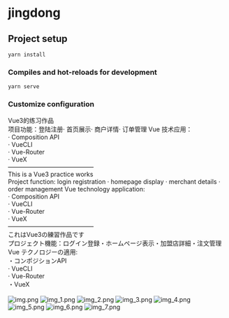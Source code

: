 # jingdong

## Project setup
```
yarn install
```

### Compiles and hot-reloads for development
```
yarn serve
```

### Customize configuration
Vue3的练习作品<br/>
项目功能：登陆注册· 首页展示· 商户详情· 订单管理
Vue 技术应用：<br/>
· Composition API<br/>
· VueCLI<br/>
· Vue-Router<br/>
· VueX<br/>
——————————————<br/>
This is a Vue3 practice works<br/>
Project function: login registration · homepage display · merchant details · order management
Vue technology application:<br/>
· Composition API<br/>
· VueCLI<br/>
· Vue-Router<br/>
· VueX<br/>
——————————————<br/>
これはVue3の練習作品です<br/>
プロジェクト機能：ログイン登録・ホームページ表示・加盟店詳細・注文管理<br/>
Vue テクノロジーの適用:<br/>
・コンポジションAPI<br/>
· VueCLI<br/>
· Vue-Router<br/>
・VueX<br/><br/>
![img.png](src/assets/img.png)
![img_1.png](src/assets/img_1.png)
![img_2.png](src/assets/img_2.png)
![img_3.png](src/assets/img_3.png)
![img_4.png](src/assets/img_4.png)
![img_5.png](src/assets/img_5.png)
![img_6.png](src/assets/img_6.png)
![img_7.png](src/assets/img_7.png)
